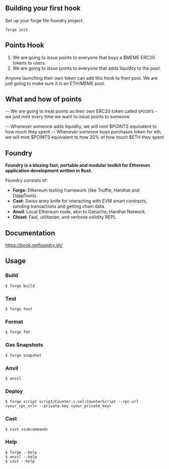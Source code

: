 ## Building your first hook

Set up your forge file foundry project.

```shell
forge init
```

## Points Hook

1. We are going to issue points to everyone that buys a $MEME ERC20 tokens to users.
2. We are going to issue points to everyone that adds liquidity to the pool.

Anyone launching their own token can add this hook to their pool. We are just going to make sure it is an ETH/MEME pool.

## What and how of points

-- We are going to treat points as their own ERC20 token called `$POINTS` - we just mint every time we want to issue points to someone

-- Whenever someone adds liquidity, we will mint $POINTS equivalent to how much they spent 
-- Whenever someone buys purchases token for eth, we will mint $POINTS equivalent to how 20% of how much $ETH they spent








## Foundry

**Foundry is a blazing fast, portable and modular toolkit for Ethereum application development written in Rust.**

Foundry consists of:

-   **Forge**: Ethereum testing framework (like Truffle, Hardhat and DappTools).
-   **Cast**: Swiss army knife for interacting with EVM smart contracts, sending transactions and getting chain data.
-   **Anvil**: Local Ethereum node, akin to Ganache, Hardhat Network.
-   **Chisel**: Fast, utilitarian, and verbose solidity REPL.

## Documentation

https://book.getfoundry.sh/

## Usage

### Build

```shell
$ forge build
```

### Test

```shell
$ forge test
```

### Format

```shell
$ forge fmt
```

### Gas Snapshots

```shell
$ forge snapshot
```

### Anvil

```shell
$ anvil
```

### Deploy

```shell
$ forge script script/Counter.s.sol:CounterScript --rpc-url <your_rpc_url> --private-key <your_private_key>
```

### Cast

```shell
$ cast <subcommand>
```

### Help

```shell
$ forge --help
$ anvil --help
$ cast --help
```
